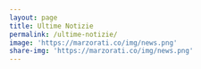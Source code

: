 ```yaml
---
layout: page
title: Ultime Notizie
permalink: /ultime-notizie/
image: 'https://marzorati.co/img/news.png'
share-img: 'https://marzorati.co/img/news.png'
---
```

<!-- <script src="//rss.bloople.net/?url=http%3A%2F%2Fwww.televideo.rai.it%2Ftelevideo%2Fpub%2Frss101.xml&showtitle=false&showicon=true&type=js"></script> -->
<script src="//rss.bloople.net/?url=https%3A%2F%2Fwww.ansa.it%2Fsito%2Fansait_rss.xml&showtitle=false&type=js"></script>